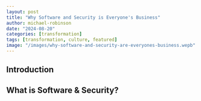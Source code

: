 ```yaml
---
layout: post
title: "Why Software and Security is Everyone's Business"
author: michael-robinson
date: "2024-08-20"
categories: [transformation]
tags: [transformation, culture, featured]
image: "/images/why-software-and-security-are-everyones-business.wepb"
---
```


## Introduction



## What is Software & Security?

